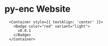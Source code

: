 # py-enc Website


      <Container style={{ textAlign: 'center' }}>
        <Badge color="red" variant="light">
          v0.0.1
        </Badge>
      </Container>